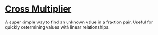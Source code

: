 # [Cross Multiplier](https://chrisanselmo.com/tools/#/cross-multiplier)

A super simple way to find an unknown value in a fraction pair. Useful for quickly determining values with linear relationships.